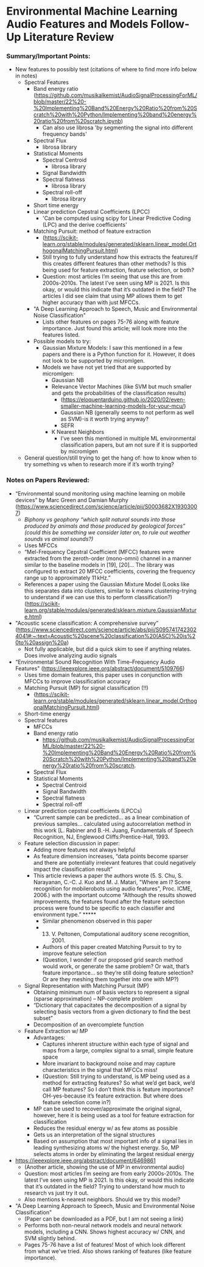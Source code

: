 # Environmental Machine Learning Audio Features and Models Follow-Up Literature Review
### Summary/Important Points: 
- New features to possibly test (citations of where to find more info below in notes)
    - Spectral Features
      - Band energy ratio (https://github.com/musikalkemist/AudioSignalProcessingForML/blob/master/22%20-%20Implementing%20Band%20Energy%20Ratio%20from%20Scratch%20with%20Python/Implementing%20band%20energy%20ratio%20from%20scratch.ipynb)
        - Can also use librosa 'by segmenting the signal into different frequency bands'
      - Spectral Flux
        - librosa library
      - Statistical Moments
        - Spectral Centroid
          - librosa library
        - Signal Bandwidth
        - Spectral flatness
          - librosa library
        - Spectral roll-off
          - librosa library
      - Short time energy
      - Linear prediction Cepstral Coefficients (LPCC)
        - 'Can be computed using scipy for Linear Predictive Coding (LPC) and the derive coefficients'
      - Matching Pursuit: method of feature extraction
        - (https://scikit-learn.org/stable/modules/generated/sklearn.linear_model.OrthogonalMatchingPursuit.html)
        - Still trying to fully understand how this extracts the features/if this creates different features than other methods? Is this being used for feature extraction, feature selection, or both?
        - Question: most articles I’m seeing that use this are from 2000s-2010s. The latest I’ve seen using MP is 2021. Is this okay, or would this indicate that it’s outdated in the field? The articles I did see claim that using MP allows them to get higher accuracy than with just MFCCs.
      - "A Deep Learning Approach to Speech, Music and Environmental Noise Classification"
        - Lists other features on pages 75-76 along with feature importance. Just found this article; will look more into the features listed.
      - Possible models to try:
        - Gaussian Mixture Models: I saw this mentioned in a few papers and there is a Python function for it. However, it does not look to be supported by micromlgen.
        - Models we have not yet tried that are supported by micromlgen:
          - Gaussian NB
          - Relevance Vector Machines (like SVM but much smaller and gets the probabilities of the classification results)
            - (https://eloquentarduino.github.io/2020/02/even-smaller-machine-learning-models-for-your-mcu/)
            - Gaussian NB (generally seems to not perform as well as SVM)-is it worth trying anyway?
            - SEFR
          - K Nearest Neighbors
            - I’ve seen this mentioned in multiple ML environmental classification papers, but am not sure if it is supported by micromlgen
  - General question/still trying to get the hang of: how to know when to try something vs when to research more if it’s worth trying?

### Notes on Papers Reviewed:
  - “Environmental sound monitoring using machine learning on mobile devices” by Marc Green and Damian Murphy (https://www.sciencedirect.com/science/article/pii/S0003682X19303007)
    - *Biphony vs geophony “which split natural sounds into those produced by animals and those produced by geological forces” (could this be something we consider later on, to rule out weather sounds vs animal sounds?)*
    - Uses MFCCs
    - “Mel-Frequency Cepstral Coefficient (MFCC) features were extracted from the zeroth-order (mono-omni) channel in a manner similar to the baseline models in [19], [20]… The library was configured to extract 20 MFCC coefficients, covering the frequency range up to approximately 11 kHz.”
    - References a paper using the Gaussian Mixture Model (Looks like this  separates data into clusters, similar to k means clustering-trying to understand if we can use this to perform classification?) (https://scikit-learn.org/stable/modules/generated/sklearn.mixture.GaussianMixture.html)
  - "Acoustic scene classification: A comprehensive survey” (https://www.sciencedirect.com/science/article/abs/pii/S0957417423024041#:~:text=Acoustic%20scene%20classification%20(ASC)%20is%20to%20assign%20a)
    - Not fully applicable, but did a quick skim to see if anything relates. Does involve analyzing audio signals
  - “Environmental Sound Recognition With Time–Frequency Audio Features" (https://ieeexplore.ieee.org/abstract/document/5109766)
    - Uses time domain features, this paper uses in conjunction with MFCCs to improve classification accuracy
    - Matching Pursuit (MP) for signal classification (!!)
      - {https://scikit-learn.org/stable/modules/generated/sklearn.linear_model.OrthogonalMatchingPursuit.html)
    - Short-time energy
    - Spectral features
      - MFCCs
      - Band energy ratio
        - https://github.com/musikalkemist/AudioSignalProcessingForML/blob/master/22%20-%20Implementing%20Band%20Energy%20Ratio%20from%20Scratch%20with%20Python/Implementing%20band%20energy%20ratio%20from%20scratch.
      - Spectral Flux
      - Statistical Moments
        - Spectral Centroid
        - Signal Bandwidth
        - Spectral flatness
        - Spectral roll-off
    - Linear prediction cepstral coefficients (LPCCs)
      - “Current sample can be predicted… as a linear combination of previous samples… calculated using autocorrelation method in this work [L. Rabiner and B.-H. Juang, Fundamentals of Speech Recognition, NJ, Englewood Cliffs:Prentice-Hall, 1993.
    - Feature selection discussion in paper:
      - Adding more features not always helpful
      - As feature dimension increases, “data points become sparser and there are potentially irrelevant features that could negatively impact the classification result”
      - This article reviews a paper the authors wrote (5. S. Chu, S. Narayanan, C.-C. J. Kuo and M. J. Matari, "Where am I? Scene recognition for mobilerobots using audio features", Proc. ICME, 2006.) with the important outcome “Although the results showed improvements, the features found after the feature selection process were found to be specific to each classifier and environment type.” *****
        - Similar phenomenon observed in this paper 
        - 13. V. Peltonen, Computational auditory scene recognition, 2001.
        - Authors of this paper created Matching Pursuit to try to improve feature selection
        - (Question, I wonder if our proposed grid search method would work, or generate the same problem? Or wait, that’s feature importance… so they’re still doing feature selection? Or are they meshing them together into one with MP?)
    - Signal Representation with Matching Pursuit (MP)
      - Obtaining minimum num of basis vectors to represent a signal (sparse approximation) – NP-complete problem
      - “Dictionary that capacitates the decomposition of a signal by selecting basis vectors from a given dictionary to find the best subset”
      - Decomposition of an overcomplete function
    - Feature Extraction w/ MP
      - Advantages:
        - Captures inherent structure within each type of signal and maps from a large, complex signal to a small, simple feature space
        - More invariant to background noise and may capture characteristics in the signal that MFCCs miss!
        - (Question: Still trying to understand, is MP being used as a method for extracting features? So what we’d get back, we’d call MP features? So I don’t think this is feature importance? OH-yes-because it’s feature extraction. But where does feature selection come in?)
      - MP can be used to recover/approximate the original signal, however, here it is being used as a tool for feature extraction for classification
      - Reduces the residual energy w/ as few atoms as possible
      - Gets us an interpretation of the signal structures
      - Based on assumption that most important info of a signal lies in leading synthesizing atoms w/ the highest energy. So, MP selects atoms in order by eliminating the largest residual energy
- https://ieeexplore.ieee.org/abstract/document/6469861
  - (Another article, showing the use of MP in environmental audio)
  - Question: most articles I’m seeing are from early 2000s-2010s. The latest I’ve seen using MP is 2021. Is this okay, or would this indicate that it’s outdated in the field? Trying to understand how much to research vs just try it out.
  - Also mentions k-nearest neighbors. Should we try this model?
- "A Deep Learning Approach to Speech, Music and Environmental Noise Classification"
  - (Paper can be downloaded as a PDF, but I am not seeing a link)
  - Performs both non-neural network models and neural network models, including a CNN. Shows highest accuracy w/ CNN, and SVM slightly behind.
  - Pages 75-76 have a list of features! Most of which look different from what we've tried. Also shows ranking of features (like feature importance).








